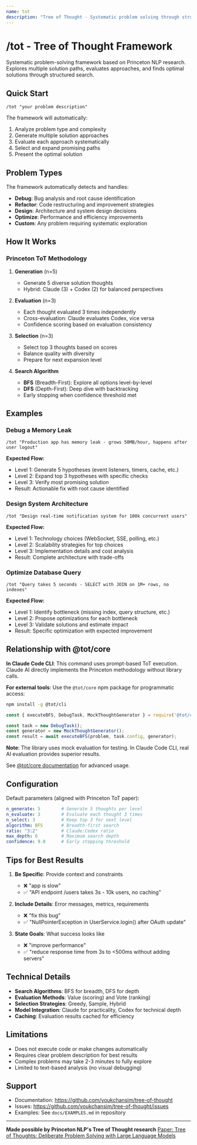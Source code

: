 ```yaml
---
name: tot
description: "Tree of Thought - Systematic problem solving through structured exploration"
---
```


# /tot - Tree of Thought Framework

Systematic problem-solving framework based on Princeton NLP research. Explores multiple solution paths, evaluates approaches, and finds optimal solutions through structured search.

## Quick Start

```
/tot "your problem description"
```

The framework will automatically:
1. Analyze problem type and complexity
2. Generate multiple solution approaches
3. Evaluate each approach systematically
4. Select and expand promising paths
5. Present the optimal solution

## Problem Types

The framework automatically detects and handles:

- **Debug**: Bug analysis and root cause identification
- **Refactor**: Code restructuring and improvement strategies
- **Design**: Architecture and system design decisions
- **Optimize**: Performance and efficiency improvements
- **Custom**: Any problem requiring systematic exploration

## How It Works

### Princeton ToT Methodology

1. **Generation** (n=5)
   - Generate 5 diverse solution thoughts
   - Hybrid: Claude (3) + Codex (2) for balanced perspectives

2. **Evaluation** (n=3)
   - Each thought evaluated 3 times independently
   - Cross-evaluation: Claude evaluates Codex, vice versa
   - Confidence scoring based on evaluation consistency

3. **Selection** (n=3)
   - Select top 3 thoughts based on scores
   - Balance quality with diversity
   - Prepare for next expansion level

4. **Search Algorithm**
   - **BFS** (Breadth-First): Explore all options level-by-level
   - **DFS** (Depth-First): Deep dive with backtracking
   - Early stopping when confidence threshold met

## Examples

### Debug a Memory Leak
```
/tot "Production app has memory leak - grows 50MB/hour, happens after user logout"
```

**Expected Flow:**
- Level 1: Generate 5 hypotheses (event listeners, timers, cache, etc.)
- Level 2: Expand top 3 hypotheses with specific checks
- Level 3: Verify most promising solution
- Result: Actionable fix with root cause identified

### Design System Architecture
```
/tot "Design real-time notification system for 100k concurrent users"
```

**Expected Flow:**
- Level 1: Technology choices (WebSocket, SSE, polling, etc.)
- Level 2: Scalability strategies for top choices
- Level 3: Implementation details and cost analysis
- Result: Complete architecture with trade-offs

### Optimize Database Query
```
/tot "Query takes 5 seconds - SELECT with JOIN on 1M+ rows, no indexes"
```

**Expected Flow:**
- Level 1: Identify bottleneck (missing index, query structure, etc.)
- Level 2: Propose optimizations for each bottleneck
- Level 3: Validate solutions and estimate impact
- Result: Specific optimization with expected improvement

## Relationship with @tot/core

**In Claude Code CLI**: This command uses prompt-based ToT execution. Claude AI directly implements the Princeton methodology without library calls.

**For external tools**: Use the `@tot/core` npm package for programmatic access:

```bash
npm install -g @tot/cli
```

```javascript
const { executeBFS, DebugTask, MockThoughtGenerator } = require('@tot/core');

const task = new DebugTask();
const generator = new MockThoughtGenerator();
const result = await executeBFS(problem, task.config, generator);
```

**Note**: The library uses mock evaluation for testing. In Claude Code CLI, real AI evaluation provides superior results.

See [@tot/core documentation](https://github.com/youkchansim/tree-of-thought) for advanced usage.

## Configuration

Default parameters (aligned with Princeton ToT paper):

```yaml
n_generate: 5        # Generate 5 thoughts per level
n_evaluate: 3        # Evaluate each thought 3 times
n_select: 3          # Keep top 3 for next level
algorithm: BFS       # Breadth-first search
ratio: "3:2"         # Claude:Codex ratio
max_depth: 6         # Maximum search depth
confidence: 9.0      # Early stopping threshold
```

## Tips for Best Results

1. **Be Specific**: Provide context and constraints
   - ❌ "app is slow"
   - ✅ "API endpoint /users takes 3s - 10k users, no caching"

2. **Include Details**: Error messages, metrics, requirements
   - ❌ "fix this bug"
   - ✅ "NullPointerException in UserService.login() after OAuth update"

3. **State Goals**: What success looks like
   - ❌ "improve performance"
   - ✅ "reduce response time from 3s to <500ms without adding servers"

## Technical Details

- **Search Algorithms**: BFS for breadth, DFS for depth
- **Evaluation Methods**: Value (scoring) and Vote (ranking)
- **Selection Strategies**: Greedy, Sample, Hybrid
- **Model Integration**: Claude for practicality, Codex for technical depth
- **Caching**: Evaluation results cached for efficiency

## Limitations

- Does not execute code or make changes automatically
- Requires clear problem description for best results
- Complex problems may take 2-3 minutes to fully explore
- Limited to text-based analysis (no visual debugging)

## Support

- Documentation: https://github.com/youkchansim/tree-of-thought
- Issues: https://github.com/youkchansim/tree-of-thought/issues
- Examples: See `docs/EXAMPLES.md` in repository

---

**Made possible by Princeton NLP's Tree of Thought research**
[Paper: Tree of Thoughts: Deliberate Problem Solving with Large Language Models](https://arxiv.org/abs/2305.10601)
